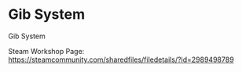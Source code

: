 # Gib System
 Gib System

Steam Workshop Page:
https://steamcommunity.com/sharedfiles/filedetails/?id=2989498789